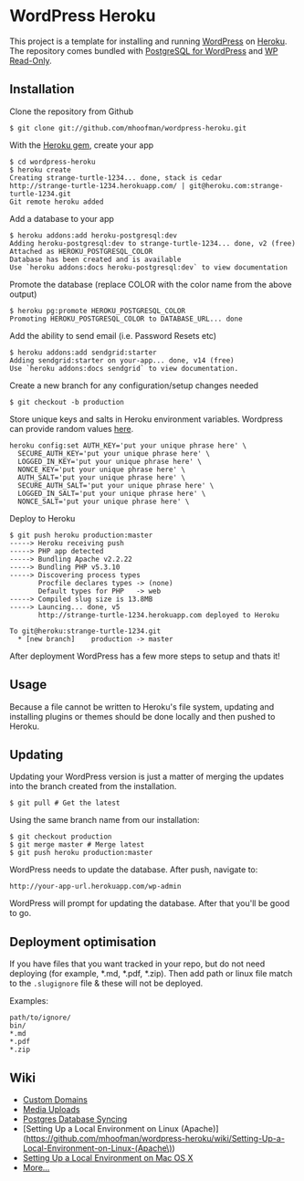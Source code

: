 # WordPress Heroku

This project is a template for installing and running [WordPress](http://wordpress.org/) on [Heroku](http://www.heroku.com/). The repository comes bundled with [PostgreSQL for WordPress](http://wordpress.org/extend/plugins/postgresql-for-wordpress/) and [WP Read-Only](http://wordpress.org/extend/plugins/wpro/).

## Installation

Clone the repository from Github

    $ git clone git://github.com/mhoofman/wordpress-heroku.git

With the [Heroku gem](http://devcenter.heroku.com/articles/heroku-command), create your app

    $ cd wordpress-heroku
    $ heroku create
    Creating strange-turtle-1234... done, stack is cedar
    http://strange-turtle-1234.herokuapp.com/ | git@heroku.com:strange-turtle-1234.git
    Git remote heroku added

Add a database to your app

    $ heroku addons:add heroku-postgresql:dev
    Adding heroku-postgresql:dev to strange-turtle-1234... done, v2 (free)
    Attached as HEROKU_POSTGRESQL_COLOR
    Database has been created and is available
    Use `heroku addons:docs heroku-postgresql:dev` to view documentation

Promote the database (replace COLOR with the color name from the above output)

    $ heroku pg:promote HEROKU_POSTGRESQL_COLOR
    Promoting HEROKU_POSTGRESQL_COLOR to DATABASE_URL... done

Add the ability to send email (i.e. Password Resets etc)

    $ heroku addons:add sendgrid:starter
    Adding sendgrid:starter on your-app... done, v14 (free)
    Use `heroku addons:docs sendgrid` to view documentation.

Create a new branch for any configuration/setup changes needed

    $ git checkout -b production

Store unique keys and salts in Heroku environment variables. Wordpress can provide random values [here](https://api.wordpress.org/secret-key/1.1/salt/).

    heroku config:set AUTH_KEY='put your unique phrase here' \
      SECURE_AUTH_KEY='put your unique phrase here' \
      LOGGED_IN_KEY='put your unique phrase here' \
      NONCE_KEY='put your unique phrase here' \
      AUTH_SALT='put your unique phrase here' \
      SECURE_AUTH_SALT='put your unique phrase here' \
      LOGGED_IN_SALT='put your unique phrase here' \
      NONCE_SALT='put your unique phrase here' \

Deploy to Heroku

    $ git push heroku production:master
    -----> Heroku receiving push
    -----> PHP app detected
    -----> Bundling Apache v2.2.22
    -----> Bundling PHP v5.3.10
    -----> Discovering process types
           Procfile declares types -> (none)
           Default types for PHP   -> web
    -----> Compiled slug size is 13.8MB
    -----> Launcing... done, v5
           http://strange-turtle-1234.herokuapp.com deployed to Heroku

    To git@heroku:strange-turtle-1234.git
      * [new branch]    production -> master

After deployment WordPress has a few more steps to setup and thats it!

## Usage

Because a file cannot be written to Heroku's file system, updating and installing plugins or themes should be done locally and then pushed to Heroku.

## Updating

Updating your WordPress version is just a matter of merging the updates into
the branch created from the installation.

    $ git pull # Get the latest

Using the same branch name from our installation:

    $ git checkout production
    $ git merge master # Merge latest
    $ git push heroku production:master

WordPress needs to update the database. After push, navigate to:

    http://your-app-url.herokuapp.com/wp-admin

WordPress will prompt for updating the database. After that you'll be good
to go.

## Deployment optimisation

If you have files that you want tracked in your repo, but do not need deploying (for example, *.md, *.pdf, *.zip). Then add path or linux file match to the `.slugignore` file & these will not be deployed.

Examples:
```
path/to/ignore/
bin/
*.md
*.pdf
*.zip
```

## Wiki

* [Custom Domains](https://github.com/mhoofman/wordpress-heroku/wiki/Custom-Domains)
* [Media Uploads](https://github.com/mhoofman/wordpress-heroku/wiki/Media-Uploads)
* [Postgres Database Syncing](https://github.com/mhoofman/wordpress-heroku/wiki/Postgres-Database-Syncing)
* [Setting Up a Local Environment on Linux (Apache)](https://github.com/mhoofman/wordpress-heroku/wiki/Setting-Up-a-Local-Environment-on-Linux-(Apache\))
* [Setting Up a Local Environment on Mac OS X](https://github.com/mhoofman/wordpress-heroku/wiki/Setting-Up-a-Local-Environment-on-Mac-OS-X)
* [More...](https://github.com/mhoofman/wordpress-heroku/wiki)
